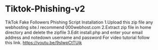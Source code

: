 # Tiktok-Phishing-v2
TikTok Fake Followers Phishing Script
Installation
1.Upload this zip file any webhosting site.I recommend 000webhost.com
2.Extract zip file in home directory and delete the zipfile
3.Edit install.php and enter your email address and notedown username and password
For video tutorial follow this link.  https://youtu.be/9sIwpCtTUjk
